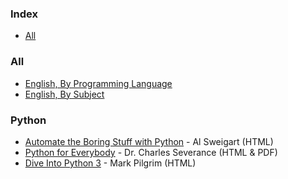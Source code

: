 ### Index

* [All](#all)

### All

* [English, By Programming Language](free-programming-books-langs.md)
* [English, By Subject](free-programming-books-subjects.md)

### Python

* [Automate the Boring Stuff with Python](https://automatetheboringstuff.com/) - Al Sweigart (HTML)
* [Python for Everybody](https://www.py4e.com/) - Dr. Charles Severance (HTML & PDF)
* [Dive Into Python 3](https://diveintopython3.problemsolving.io/) - Mark Pilgrim (HTML)
